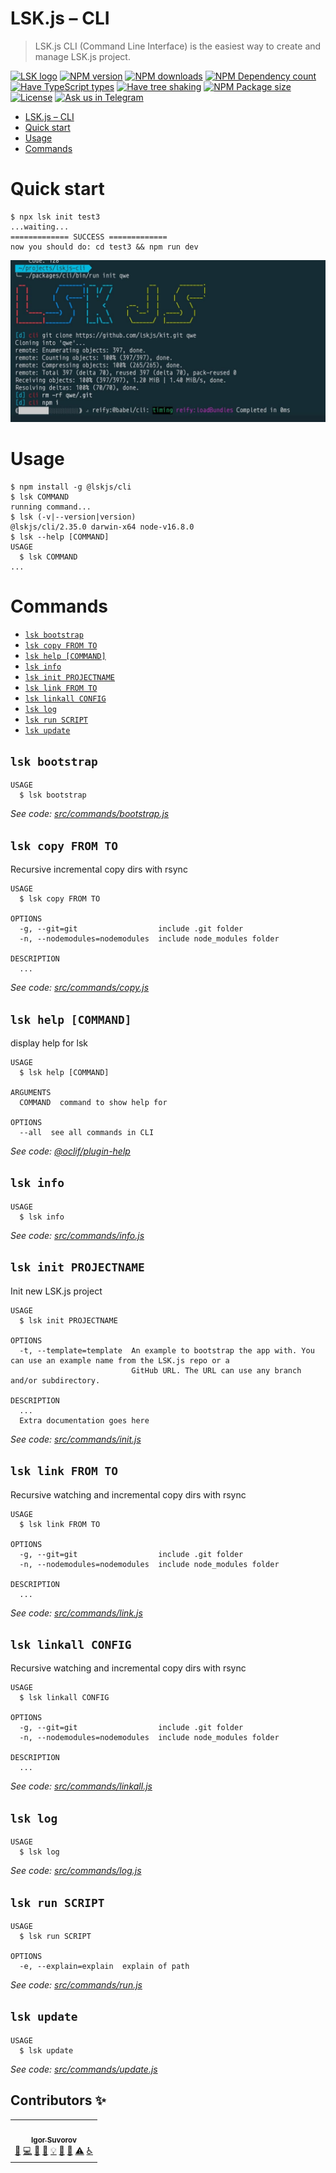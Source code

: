 # LSK.js – CLI

> LSK.js CLI (Command Line Interface) is the easiest way to create and manage LSK.js project.

[![LSK logo](https://badgen.net/badge/icon/MADE%20BY%20LSK?icon=zeit&label&color=red&labelColor=red)](https://github.com/lskjs)
[![NPM version](https://badgen.net/npm/v/@lskjs/image)](https://www.npmjs.com/package/@lskjs/cli)
[![NPM downloads](https://badgen.net/npm/dt/@lskjs/cli)](https://www.npmjs.com/package/@lskjs/cli)
[![NPM Dependency count](https://badgen.net/bundlephobia/dependency-count/@lskjs/cli)](https://bundlephobia.com/result?p=@lskjs/cli)
[![Have TypeScript types](https://badgen.net/npm/types/@lskjs/cli)](https://www.npmjs.com/package/@lskjs/cli)
[![Have tree shaking](https://badgen.net/bundlephobia/tree-shaking/@lskjs/cli)](https://bundlephobia.com/result?p=@lskjs/cli)
[![NPM Package size](https://badgen.net/bundlephobia/minzip/@lskjs/cli)](https://bundlephobia.com/result?p=@lskjs/cli)
[![License](https://badgen.net//github/license/lskjs/cli)](https://github.com/cli/lskjs/blob/master/LICENSE)
[![Ask us in Telegram](https://img.shields.io/badge/Ask%20us%20in-Telegram-brightblue.svg)](https://t.me/lskjschat)

<!-- ## Getting Started -->

<!-- toc -->
* [LSK.js – CLI](#lskjs--cli)
* [Quick start](#quick-start)
* [Usage](#usage)
* [Commands](#commands)
<!-- tocstop -->

<!-- quickstart -->
# Quick start
```sh-session
$ npx lsk init test3
...waiting...
============= SUCCESS =============
now you should do: cd test3 && npm run dev
```
<!-- quickstarttop -->

![LSK.js – CLI](/blog/init.jpg)

# Usage
<!-- usage -->
```sh-session
$ npm install -g @lskjs/cli
$ lsk COMMAND
running command...
$ lsk (-v|--version|version)
@lskjs/cli/2.35.0 darwin-x64 node-v16.8.0
$ lsk --help [COMMAND]
USAGE
  $ lsk COMMAND
...
```
<!-- usagestop -->
# Commands
<!-- commands -->
* [`lsk bootstrap`](#lsk-bootstrap)
* [`lsk copy FROM TO`](#lsk-copy-from-to)
* [`lsk help [COMMAND]`](#lsk-help-command)
* [`lsk info`](#lsk-info)
* [`lsk init PROJECTNAME`](#lsk-init-projectname)
* [`lsk link FROM TO`](#lsk-link-from-to)
* [`lsk linkall CONFIG`](#lsk-linkall-config)
* [`lsk log`](#lsk-log)
* [`lsk run SCRIPT`](#lsk-run-script)
* [`lsk update`](#lsk-update)

## `lsk bootstrap`

```
USAGE
  $ lsk bootstrap
```

_See code: [src/commands/bootstrap.js](https://github.com/lskjs/cli/blob/v2.35.0/src/commands/bootstrap.js)_

## `lsk copy FROM TO`

Recursive incremental copy dirs with rsync

```
USAGE
  $ lsk copy FROM TO

OPTIONS
  -g, --git=git                  include .git folder
  -n, --nodemodules=nodemodules  include node_modules folder

DESCRIPTION
  ...
```

_See code: [src/commands/copy.js](https://github.com/lskjs/cli/blob/v2.35.0/src/commands/copy.js)_

## `lsk help [COMMAND]`

display help for lsk

```
USAGE
  $ lsk help [COMMAND]

ARGUMENTS
  COMMAND  command to show help for

OPTIONS
  --all  see all commands in CLI
```

_See code: [@oclif/plugin-help](https://github.com/oclif/plugin-help/blob/v3.2.3/src/commands/help.ts)_

## `lsk info`

```
USAGE
  $ lsk info
```

_See code: [src/commands/info.js](https://github.com/lskjs/cli/blob/v2.35.0/src/commands/info.js)_

## `lsk init PROJECTNAME`

Init new LSK.js project

```
USAGE
  $ lsk init PROJECTNAME

OPTIONS
  -t, --template=template  An example to bootstrap the app with. You can use an example name from the LSK.js repo or a
                           GitHub URL. The URL can use any branch and/or subdirectory.

DESCRIPTION
  ...
  Extra documentation goes here
```

_See code: [src/commands/init.js](https://github.com/lskjs/cli/blob/v2.35.0/src/commands/init.js)_

## `lsk link FROM TO`

Recursive watching and incremental copy dirs with rsync

```
USAGE
  $ lsk link FROM TO

OPTIONS
  -g, --git=git                  include .git folder
  -n, --nodemodules=nodemodules  include node_modules folder

DESCRIPTION
  ...
```

_See code: [src/commands/link.js](https://github.com/lskjs/cli/blob/v2.35.0/src/commands/link.js)_

## `lsk linkall CONFIG`

Recursive watching and incremental copy dirs with rsync

```
USAGE
  $ lsk linkall CONFIG

OPTIONS
  -g, --git=git                  include .git folder
  -n, --nodemodules=nodemodules  include node_modules folder

DESCRIPTION
  ...
```

_See code: [src/commands/linkall.js](https://github.com/lskjs/cli/blob/v2.35.0/src/commands/linkall.js)_

## `lsk log`

```
USAGE
  $ lsk log
```

_See code: [src/commands/log.js](https://github.com/lskjs/cli/blob/v2.35.0/src/commands/log.js)_

## `lsk run SCRIPT`

```
USAGE
  $ lsk run SCRIPT

OPTIONS
  -e, --explain=explain  explain of path
```

_See code: [src/commands/run.js](https://github.com/lskjs/cli/blob/v2.35.0/src/commands/run.js)_

## `lsk update`

```
USAGE
  $ lsk update
```

_See code: [src/commands/update.js](https://github.com/lskjs/cli/blob/v2.35.0/src/commands/update.js)_
<!-- commandsstop -->



## Contributors ✨

<!-- ALL-CONTRIBUTORS-LIST:START - Do not remove or modify this section -->
<!-- prettier-ignore-start -->
<!-- markdownlint-disable -->
<table>
  <tr>
    <td align="center"><a href="https://isuvorov.com.com"><img src="https://avatars2.githubusercontent.com/u/1056977?v=4" width="100px;" alt=""/><br /><sub><b>Igor Suvorov</b></sub></a><br /><a href="#question-isuvorov" title="Answering Questions">💬</a> <a href="isuvorov/lib-starter-kit/isuvorov/lib-starter-kit/commits?author=isuvorov" title="Code">💻</a> <a href="#design-isuvorov" title="Design">🎨</a> <a href="isuvorov/lib-starter-kit/isuvorov/lib-starter-kit/commits?author=isuvorov" title="Documentation">📖</a> <a href="#example-isuvorov" title="Examples">💡</a> <a href="#ideas-isuvorov" title="Ideas, Planning, & Feedback">🤔</a> <a href="isuvorov/lib-starter-kit/isuvorov/lib-starter-kit/pulls?q=is%3Apr+reviewed-by%3Aisuvorov" title="Reviewed Pull Requests">👀</a> <a href="isuvorov/lib-starter-kit/isuvorov/lib-starter-kit/commits?author=isuvorov" title="Tests">⚠️</a> <a href="#a11y-isuvorov" title="Accessibility">️️️️♿️</a></td>
  </tr>
</table>

<!-- markdownlint-enable -->
<!-- prettier-ignore-end -->
<!-- ALL-CONTRIBUTORS-LIST:END -->
